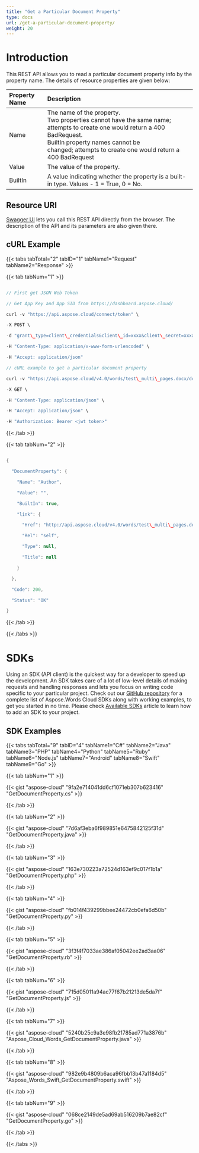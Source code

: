 ```yaml
---
title: "Get a Particular Document Property"
type: docs
url: /get-a-particular-document-property/
weight: 20
---
```


# **Introduction**
This REST API allows you to read a particular document property info by the property name. The details of resource properties are given below:

|**Property Name**|**Description**|
| :- | :- |
|Name|The name of the property.  <br>Two properties cannot have the same name; attempts to create one would return a 400 BadRequest.  <br>BuiltIn property names cannot be changed; attempts to create one would return a 400 BadRequest|
|Value|The value of the property.|
|BuiltIn|A value indicating whether the property is a built-in type. Values - 1 = True, 0 = No.|
## **Resource URI**
[Swagger UI](https://apireference.aspose.cloud/words/#/DocumentProperties/GetDocumentProperty) lets you call this REST API directly from the browser. The description of the API and its parameters are also given there.
## **cURL Example**
{{< tabs tabTotal="2" tabID="1" tabName1="Request" tabName2="Response" >}}

{{< tab tabNum="1" >}}

```java

// First get JSON Web Token

// Get App Key and App SID from https://dashboard.aspose.cloud/

curl -v "https://api.aspose.cloud/connect/token" \

-X POST \

-d "grant\_type=client\_credentials&client\_id=xxxx&client\_secret=xxxx" \

-H "Content-Type: application/x-www-form-urlencoded" \

-H "Accept: application/json"

// cURL example to get a particular document property

curl -v "https://api.aspose.cloud/v4.0/words/test\_multi\_pages.docx/documentProperties/Author" \

-X GET \

-H "Content-Type: application/json" \

-H "Accept: application/json" \

-H "Authorization: Bearer <jwt token>"

```

{{< /tab >}}

{{< tab tabNum="2" >}}

```java

{

  "DocumentProperty": {

    "Name": "Author",

    "Value": "",

    "BuiltIn": true,

    "link": {

      "Href": "http://api.aspose.cloud/v4.0/words/test\_multi\_pages.docx/documentProperties/Author",

      "Rel": "self",

      "Type": null,

      "Title": null

    }

  },

  "Code": 200,

  "Status": "OK"

}

```

{{< /tab >}}

{{< /tabs >}}
# **SDKs**
Using an SDK (API client) is the quickest way for a developer to speed up the development. An SDK takes care of a lot of low-level details of making requests and handling responses and lets you focus on writing code specific to your particular project. Check out our [GitHub repository](https://github.com/aspose-words-cloud) for a complete list of Aspose.Words Cloud SDKs along with working examples, to get you started in no time. Please check [Available SDKs](/available-sdks/) article to learn how to add an SDK to your project.
## **SDK Examples**
{{< tabs tabTotal="9" tabID="4" tabName1="C#" tabName2="Java" tabName3="PHP" tabName4="Python" tabName5="Ruby" tabName6="Node.js" tabName7="Android" tabName8="Swift" tabName9="Go" >}}

{{< tab tabNum="1" >}}

{{< gist "aspose-cloud" "9fa2e714041dd6cf1071eb307b623416" "GetDocumentProperty.cs" >}}

{{< /tab >}}

{{< tab tabNum="2" >}}

{{< gist "aspose-cloud" "7d6af3eba6f989851e6475842125f31d" "GetDocumentProperty.java" >}}

{{< /tab >}}

{{< tab tabNum="3" >}}

{{< gist "aspose-cloud" "163e730223a72524d163ef9c017f1b1a" "GetDocumentProperty.php" >}}

{{< /tab >}}

{{< tab tabNum="4" >}}

{{< gist "aspose-cloud" "fb014f439299bbee24472cb0efa6d50b" "GetDocumentProperty.py" >}}

{{< /tab >}}

{{< tab tabNum="5" >}}

{{< gist "aspose-cloud" "3f3f4f7033ae386af05042ee2ad3aa06" "GetDocumentProperty.rb" >}}

{{< /tab >}}

{{< tab tabNum="6" >}}

{{< gist "aspose-cloud" "715d05011a94ac77f67b21213de5da7f" "GetDocumentProperty.js" >}}

{{< /tab >}}

{{< tab tabNum="7" >}}

{{< gist "aspose-cloud" "5240b25c9a3e98fb21785ad771a3876b" "Aspose\_Cloud\_Words\_GetDocumentProperty.java" >}}

{{< /tab >}}

{{< tab tabNum="8" >}}

{{< gist "aspose-cloud" "982e9b4809b6aca96fbb13b47a1184d5" "Aspose\_Words\_Swift\_GetDocumentProperty.swift" >}}

{{< /tab >}}

{{< tab tabNum="9" >}}

{{< gist "aspose-cloud" "068ce2149de5ad69ab516209b7ae82cf" "GetDocumentProperty.go" >}}

{{< /tab >}}

{{< /tabs >}}
